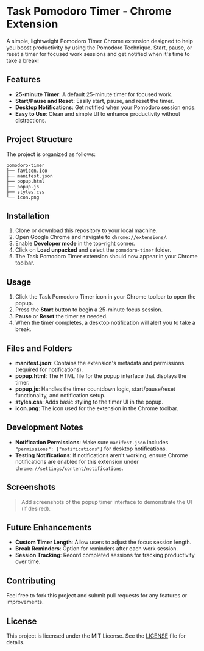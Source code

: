 # Task Pomodoro Timer - Chrome Extension

A simple, lightweight Pomodoro Timer Chrome extension designed to help you boost productivity by using the Pomodoro Technique. Start, pause, or reset a timer for focused work sessions and get notified when it's time to take a break!

## Features
- **25-minute Timer**: A default 25-minute timer for focused work.
- **Start/Pause and Reset**: Easily start, pause, and reset the timer.
- **Desktop Notifications**: Get notified when your Pomodoro session ends.
- **Easy to Use**: Clean and simple UI to enhance productivity without distractions.

## Project Structure
The project is organized as follows:

```
pomodoro-timer
├── favicon.ico
├── manifest.json
├── popup.html
├── popup.js
├── styles.css
└── icon.png
```

## Installation

1. Clone or download this repository to your local machine.
2. Open Google Chrome and navigate to `chrome://extensions/`.
3. Enable **Developer mode** in the top-right corner.
4. Click on **Load unpacked** and select the `pomodoro-timer` folder.
5. The Task Pomodoro Timer extension should now appear in your Chrome toolbar.

## Usage

1. Click the Task Pomodoro Timer icon in your Chrome toolbar to open the popup.
2. Press the **Start** button to begin a 25-minute focus session.
3. **Pause** or **Reset** the timer as needed.
4. When the timer completes, a desktop notification will alert you to take a break.

## Files and Folders

- **manifest.json**: Contains the extension's metadata and permissions (required for notifications).
- **popup.html**: The HTML file for the popup interface that displays the timer.
- **popup.js**: Handles the timer countdown logic, start/pause/reset functionality, and notification setup.
- **styles.css**: Adds basic styling to the timer UI in the popup.
- **icon.png**: The icon used for the extension in the Chrome toolbar.

## Development Notes

- **Notification Permissions**: Make sure `manifest.json` includes `"permissions": ["notifications"]` for desktop notifications.
- **Testing Notifications**: If notifications aren't working, ensure Chrome notifications are enabled for this extension under `chrome://settings/content/notifications`.

## Screenshots
> Add screenshots of the popup timer interface to demonstrate the UI (if desired).

## Future Enhancements
- **Custom Timer Length**: Allow users to adjust the focus session length.
- **Break Reminders**: Option for reminders after each work session.
- **Session Tracking**: Record completed sessions for tracking productivity over time.

## Contributing
Feel free to fork this project and submit pull requests for any features or improvements.

## License
This project is licensed under the MIT License. See the [LICENSE](LICENSE) file for details.
